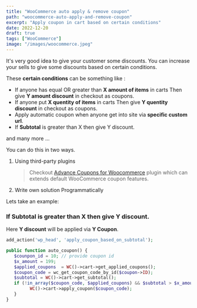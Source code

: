 ```yaml
---
title: "WooCommerce auto apply & remove coupon"
path: "woocommerce-auto-apply-and-remove-coupon"
excerpt: "Apply coupon in cart based on certain conditions"
date: 2022-12-20
draft: true
tags: ["WooCommerce"]
image: "/images/woocommerce.jpeg"
---
```


It's very good idea to give your customer some discounts. You can increase your sells to give some discounts based on certain conditions.

These **certain conditions** can be something like :

- If anyone has equal OR greater than **X amount of items** in carts Then give **Y amount discount** in checkout as coupons.
- If anyone put **X quentity of items** in carts Then give **Y quentity discount** in checkout as coupons.
- Apply automatic coupon when anyone get into site via **specific custom url**.
- If **Subtotal** is greater than X then give Y discount.

and many more ...

You can do this in two ways.

1. Using third-party plugins
   > Checkout [Advance Coupons for Woocommerce](https://wordpress.org/plugins/advance-coupons-for-woocommerce/) plugin which can extends default WooCommerce coupon features.
2. Write own solution Programmatically

Lets take an example:

### If Subtotal is greater than X then give Y discount.

Here **Y discount** will be applied via **Y Coupon**.

```php
add_action('wp_head', 'apply_coupon_based_on_subtotal');

public function auto_coupon() {
   $counpon_id = 10; // provide coupon id
   $x_amount = 199;
   $applied_coupons  = WC()->cart->get_applied_coupons();
   $coupon_code = wc_get_coupon_code_by_id($coupon->ID);
   $subtotal = WC()->cart->get_subtotal();
   if (!in_array($coupon_code, $applied_coupons) && $subtotal > $x_amount) {
         WC()->cart->apply_coupon($coupon_code);
   }
}
```
